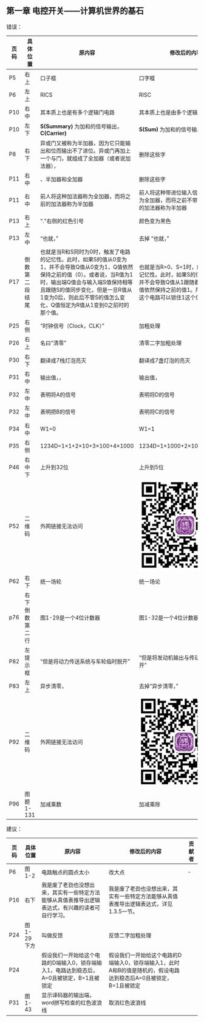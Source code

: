 ## 第一章 电控开关——计算机世界的基石

错误：

| 页码 | 具体位置 | 原内容                             | 修改后的内容                         | 贡献者 |
| ---- | -------- | ---------------------------------- | ------------------------------------ | ------ |
| P5   |右上        | 口子框                             | 口字框                               | -      |
| P6   |左上        | RICS                               | RISC                                 | -      |
| P10  | 右中       | 其本质上也是有多个逻辑门电路       | 其本质上也是由多个逻辑门电路         | -      |
| P10  | 左下| **S(Summary)** 为加和的信号输出， **C(Carrier)** |**S(Sum)** 为加和的信号输出，**C(Carry)**|-|
|P8|右下|异或门又被称为半加器，因为它只能输出和位而输出不了进位。异或门再加上一个与门，就组成了全加器（或者说加法器），|删除这些字||
|P11|右中|、半加器和全加器|删除这些字||
|P11|右中|前人将这种加法器称为全加器，而将之前的加法器称为半加器|前人将这种带进位输入信号的加法器称为全加器，而将之前不带进位输入信号的加法器称为半加器||
| P13  | 右上        | “."右侧的红色引号                   | 颜色变为黑色                       |-      |
| P13 | 左中 | “也就，”  | 去掉  “也就，” |  |
|P17  | 倒数第二段结尾 |也就是当R和S同时为0时，触发了电路的记忆性。此时，如果S的值从0变为1，并不会导致Q值从0变为1，Q值依然保持之前的值（0）。或者说，当R值为1时，输出端Q值会与输入端S值保持相等且跟随S的值同步变化，但是一旦R值从1变为0后，则此后不管S的值怎么变化，Q值恒定为R值从1变到0之前时的那个值。   |也就是当R=0、S=1时，触发了电路的记忆性。此时，如果S的值从1变为0，并不会导致Q值从1跟随着也变为0，Q值依然保持之前的值1。所以说，上述这个电路可以锁住1这个值。 |  |
| P25 |右侧  |“时钟信号（Clock，CLK）”  | 加粗处理 |  |
| P26 |右上  |名曰“清零”  |清零二字加粗处理  |  |
| P30 |右下  |翻译成7栈灯泡亮灭  |翻译成7盏灯泡的亮灭  |  |
| P31 |右中  |输出值，，  |输出值，  |  |
|P32|左中|表明将A的信号|表明将D的信号||
|P32|左中|表明把B的信号|表明将C的信号||
| P34  | 右中        | W1=0   | W1=1   | -|
| P35 | 右侧 |1234D=1×1+2×10+3×100+4×1000  |1234D=1×1000+2×100+3×10+4×1  |  |
|P46  |右中下  | 上升到32位 |上升到5位  |  |
|P52|二维码|外网链接无法访问| ![](assets/20190601211930.png)                               ||
| P62 | 右下| 统一场轮|统一场论|-|
|p76  |右下倒数第二行|图1-29是一个4位计数器|图1-32是一个4位计数器||
|P82|左提示框|“但是将动力传送系统与车轮临时脱开”|“但是将发动机输出与传动系统临时脱开”||
|P83|左上|异步清零，|去掉“异步清零，”||
|P92|二维码|外网链接无法访问|![](assets/20190601211942.png)||
|P96|图题1-131|加减乘数|加减乘除||



建议：

| 页码 | 具体位置               | 原内容 | 修改后的内容 | 贡献者 |
| ---- | ---------------------- | ------ | ------------ | ------ |
| P6   |图1-2    | 电路触点的圆点太小 | 改大点 | -      |
| P16 | 右下 | 我是废了老劲也没想出来，其实有一些特定方法能够从真值表推导出逻辑表达式，有兴趣的读者可自行学习。 | 我是废了老劲也没想出来，其实有一些特定方法能够从真值表推导出逻辑表达式，详见1.3.5一节。|  |
| P24 |图1-29下方  |叫做反馈  | 反馈二字加粗处理 |  |
| P24 |  |假设我们一开始给这个电路的D端输入0，锁存端输入1，电路达到稳态后，A=0且被锁定，B=1且被锁定  | 假设我们一开始给这个电路的D端输入0，锁存端输入1，此时A和B的值是随机的，假设电路达到稳态后A=0且被锁定，B=1且被锁定 |  |
| P31   |图1-43    | 显示译码器的输出端，word拼写检查的红色波浪线 | 取消红色波浪线 |       |
